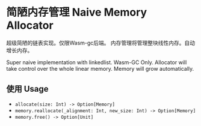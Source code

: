# 简陋内存管理 Naive Memory Allocator 

超级简陋的链表实现。仅限Wasm-gc后端。
内存管理将管理整块线性内存。自动增长内存。

Super naive implementation with linkedlist. Wasm-GC Only.
Allocator will take control over the whole linear memory. Memory will grow automatically.

## 使用 Usage

- `allocate(size: Int) -> Option[Memory]`
- `memory.reallocate(_alignment: Int, new_size: Int) -> Option[Memory]`
- `memory.free() -> Option[Unit]`